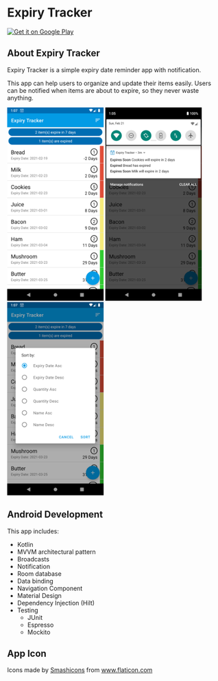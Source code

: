 # Expiry Tracker
<a href='https://play.google.com/store/apps/details?id=com.davek.expirydatetracker&pcampaignid=pcampaignidMKT-Other-global-all-co-prtnr-py-PartBadge-Mar2515-1'><img alt='Get it on Google Play' src='https://play.google.com/intl/en_us/badges/static/images/badges/en_badge_web_generic.png' height="100"/></a>
## About Expiry Tracker
Expiry Tracker is a simple expiry date reminder app with notification.

This app can help users to organize and update their items easily.
Users can be notified when items are about to expire, so they never waste anything.

<img alt='Expiry tracker homescreen' src='https://github.com/davekim0203/ExpiryTracker/blob/master/screenshots/expiry_tracker.png' height="450"/></a>
<img alt='Expiry tracker notification' src='https://github.com/davekim0203/ExpiryTracker/blob/master/screenshots/expiry_tracker_notifications.png' height="450"/></a>
<img alt='Expiry tracker sort dialog' src='https://github.com/davekim0203/ExpiryTracker/blob/master/screenshots/expiry_tracker_sort.png' height="450"/></a>

## Android Development
This app includes:

 - Kotlin
 - MVVM architectural pattern
 - Broadcasts
 - Notification
 - Room database
 - Data binding
 - Navigation Component
 - Material Design
 - Dependency Injection (Hilt)
 - Testing
   - JUnit
   - Espresso
   - Mockito

## App Icon
<div>Icons made by <a href="https://www.flaticon.com/authors/smashicons" title="Smashicons">Smashicons</a> from <a href="https://www.flaticon.com/" title="Flaticon">www.flaticon.com</a></div>
